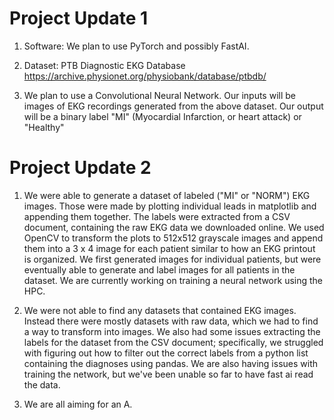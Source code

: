 # Project Update 1

1. Software: We plan to use PyTorch and possibly FastAI.

2. Dataset: PTB Diagnostic EKG Database https://archive.physionet.org/physiobank/database/ptbdb/

3. We plan to use a Convolutional Neural Network.  Our inputs will be images of EKG recordings generated from the above dataset.  Our output will be a binary label "MI" (Myocardial Infarction, or heart attack) or "Healthy"

# Project Update 2

1. We were able to generate a dataset of labeled ("MI" or "NORM") EKG images. Those were made by plotting individual leads in matplotlib and appending them together. The labels were extracted from a CSV document, containing the raw EKG data we downloaded online. We used OpenCV to transform the plots to 512x512 grayscale images and append them into a 3 x 4 image for each patient similar to how an EKG printout is organized. We first generated images for individual patients, but were eventually able to generate and label images for all patients in the dataset. We are currently working on training a neural network using the HPC. 

2. We were not able to find any datasets that contained EKG images. Instead there were mostly datasets with raw data, which we had to find a way to transform into images. We also had some issues extracting the labels for the dataset from the CSV document; specifically, we struggled with figuring out how to filter out the correct labels from a python list containing the diagnoses using pandas. We are also having issues with training the network, but we've been unable so far to have fast ai read the data.

3. We are all aiming for an A.
